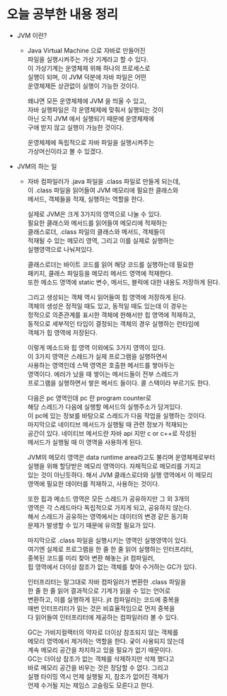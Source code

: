# 오늘 공부한 내용 정리    
* JVM 이란?   
    * Java Virtual Machine 으로 자바로 만들어진    
      파일을 실행시켜주는 가상 기계라고 할 수 있다.    
      이 가상기계는 운영체제 위해 하나의 프로세스로    
      실행이 되며, 이 JVM 덕분에 자바 파일은 어떤    
      운영체제든 상관없이 실행이 가능한 것이다.      
    
      왜냐면 모든 운영체제에 JVM 을 띄울 수 있고,   
      자바 실행파일은 각 운영체제에 맞춰서 실행되는 것이    
      아닌 오직 JVM 에서 실행되기 때문에 운영체제에     
      구애 받지 않고 실행이 가능한 것이다.    
    
      운영체제에 독립적으로 자바 파일을 실행시켜주는    
      가상머신이라고 볼 수 있겠다.         
    
* JVM의 하는 일     
    * 자바 컴파일러가 .java 파일을 .class 파일로 만들게 되는데,    
      이 .class 파일을 읽어들여 JVM 메모리에 필요한 클래스와    
      메서드, 객체들을 적재, 실행하는 역할을 한다.     
      
      실제로 JVM은 크게 3가지의 영역으로 나눌 수 있다.     
      필요한 클래스와 메서드를 읽어들여 메모리에 적재하는    
      클래스로더, .class 파일의 클래스와 메서드, 객체들이    
      적재될 수 있는 메모리 영역, 그리고 이를 실제로 실행하는    
      실행영역으로 나눠져있다.      
      
      클래스로더는 바이트 코드를 읽어 해당 코드를 실행하는데 필요한     
      패키지, 클래스 파일등을 메모리 메서드 영역에 적재한다.         
      또한 메소드 영역에 static 변수, 메서드, 블럭에 대한 내용도 저장하게 된다.    
      
      그리고 생성되는 객체 역시 읽어들여 힙 영역에 저장하게 된다.       
      객체의 생성은 정적일 때도 있고, 동적일 때도 있는데 이 경우는       
      정적으로 의존관계를 표시한 객체에 한해서만 힙 영역에 적재하고,       
      동적으로 세부적인 타입이 결정되는 객체의 경우 실행하는 런타임에        
      객체가 힙 영역에 저장된다.          
      
      이렇게 메소드와 힙 영역 이외에도 3가지 영역이 있다.             
      이 3가지 영역은 스레드가 실제 프로그램을 실행하면서           
      사용하는 영역인데 스택 영역은 호출한 메서드를 쌓아두는         
      영역이다. 에러가 났을 때 쌓이는 메서드들이 전부 스레드가         
      프로그램을 실행하면서 쌓은 메서드 들이다. 콜 스택이라 부르기도 한다.         
      
      다음은 pc 영역인데 pc 란 program counter로        
      해당 스레드가 다음에 실행할 메서드의 실행주소가 담겨있다.     
      이 pc에 있는 정보를 바탕으로 스레드가 다음 작업을 실행하는 것이다.     
      마지막으로 네이티브 메서드가 실행될 때 관련 정보가 적재되는   
      공간이 있다. 네이티브 메서드란 자바 api 지만 c or c++로 작성된     
      메서드가 실행될 때 이 영역을 사용하게 된다.           
      
      JVM의 메모리 영역은 data runtime area라고도 불리며 운영체제로부터    
      실행을 위해 할당받은 메모리 영역이다. 자체적으로 메모리를 가지고    
      있는 것이 아닌듯하다. 해서 JVM 클래스로더와 실행 영역에서 이 메모리    
      영역에 필요한 데이터를 적재하고, 사용하는 것이다.      
      
      또한 힙과 메소드 영역은 모든 스레드가 공유하지만 그 외 3개의    
      영역은 각 스레드마다 독립적으로 가지게 되고, 공유하지 않는다.      
      해서 스레드가 공유하는 영역에서는 데이터의 변경 같은 동기화   
      문제가 발생할 수 있기 때문에 유의할 필요가 있다.
      
      마지막으로 .class 파일을 실행시키는 영역인 실행영역이 있다.    
      여기엔 실제로 프로그램을 한 줄 한 줄 읽어 실행하는 인터프리터,      
      중복된 코드를 미리 찾아 변환 해놓는 jit 컴파일러,     
      힙 영역에서 더이상 참조가 없는 객체를 찾아 수거하는 GC가 있다.    
      
      인터프리터는 말그대로 자바 컴파일러가 변환한 .class 파일을    
      한 줄 한 줄 읽어 결과적으로 기계가 읽을 수 있는 언어로    
      변환하고, 이를 실행하게 된다. jit 컴파일러는 코드에 중복을   
      매번 인터프리터가 읽는 것은 비효율적임으로 먼저 중복을   
      다 읽어들여 인터프리터에 제공하는 컴파일러라 볼 수 있다.      
      
      GC는 가비지컬랙터의 약자로 더이상 참조되지 않는 객체를    
      메모리 영역에서 제거하는 역할을 한다. 궂이 사용되지 않는데    
      계속 메모리 공간을 차지하고 있을 필요가 없기 때문이다.        
      GC는 더이상 참조가 없는 객체를 삭제하지만 삭제 했다고   
      바로 메모리 공간을 비우는 것은 장담할 수 없다. 그리고   
      실행 타이밍 역시 언제 실행될 지, 참조가 없어진 객체가   
      언제 수거될 지는 제임스 고슬링도 모른다고 한다.       

